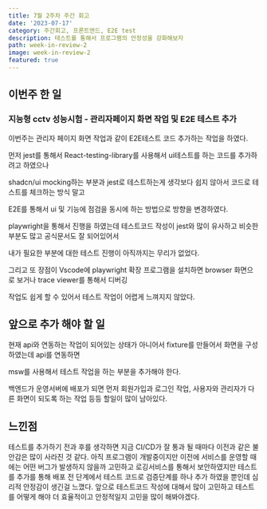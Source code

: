 ```yaml
---
title: 7월 2주차 주간 회고
date: '2023-07-17'
category: 주간회고, 프론트엔드, E2E test
description: 테스트를 통해서 프로그램의 안정성을 강화해보자
path: week-in-review-2
image: week-in-review-2
featured: true
---
```


## 이번주 한 일

### 지능형 cctv 성능시험 - 관리자페이지 화면 작업 및 E2E 테스트 추가

이번주는 관리자 페이지 화면 작업과 같이 E2E테스트 코드 추가하는 작업을 하였다.

먼저 jest를 통해서 React-testing-library를 사용해서 ui테스트를 하는 코드를 추가하려고 하였으나

shadcn/ui mocking하는 부분과 jest로 테스트하는게 생각보다 쉽지 않아서 코드로 테스트를 체크하는 방식 말고

E2E를 통해서 ui 및 기능에 점검을 동시에 하는 방법으로 방향을 변경하였다.

playwright을 통해서 진행을 하였는데 테스트코드 작성이 jest와 많이 유사하고 비슷한 부분도 많고 공식문서도 잘 되어있어서

내가 필요한 부분에 대한 테스트 진행이 아직까지는 무리가 없었다.

그리고 또 장점이 Vscode에 playwright 확장 프로그램을 설치하면 browser 화면으로 보거나 trace viewer를 통해서 디버깅

작업도 쉽게 할 수 있어서 테스트 작업이 어렵게 느껴지지 않았다.

## 앞으로 추가 해야 할 일

현재 api와 연동하는 작업이 되어있는 상태가 아니어서 fixture를 만들어서 화면을 구성하였는데 api를 연동하면

msw를 사용해서 테스트 작업을 하는 부분을 추가해야 한다.

백엔드가 운영서버에 배포가 되면 먼저 회원가입과 로그인 작업, 사용자와 관리자가 다른 화면이 되도록 하는 작업 등등 할일이 많이 남아있다.

## 느낀점

테스트를 추가하기 전과 후를 생각하면 지금 CI/CD가 잘 통과 될 때마다 이전과 같은 불안감은 많이 사라진 것 같다.
아직 프로그램이 개발중이지만 이전에 서비스를 운영할 때에는 어떤 버그가 발생하지 않을까 고민하고 로깅서비스를 통해서 보안하였지만
테스트를 추가를 통해 배포 전 단계에서 테스트 코드로 검증단계를 하나 추가 하였을 뿐인데 심리적 안정감이 생긴걸 느꼈다.
앞으로 테스트코드 작성에 대해서 많이 고민하고 테스트를 어떻게 해야 더 효율적이고 안정적일지 고민을 많이 해봐야겠다.
